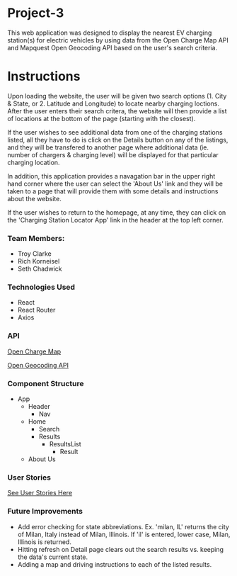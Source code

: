 # Project-3

This web application was designed to display the nearest EV charging station(s) for electric vehicles by using data from the Open Charge Map API and Mapquest Open Geocoding API based on the user's search criteria.

# Instructions

Upon loading the website, the user will be given two search options (1. City & State, or 2. Latitude and Longitude) to locate nearby charging loctions.  After the user enters their search critera, the website will then provide a list of locations at the bottom of the page (starting with the closest).

If the user wishes to see additional data from one of the charging stations listed, all they have to do is click on the Details button on any of the listings, and they will be transfered to another page where additional data (ie. number of chargers & charging level) will be displayed for that particular charging location.

In addition, this application provides a navagation bar in the upper right hand corner where the user can select the 'About Us' link and they will be taken to a page that will provide them with some details and instructions about the website.

If the user wishes to return to the homepage, at any time, they can click on the 'Charging Station Locator App' link in the header at the top left corner.

### Team Members:
- Troy Clarke
- Rich Korneisel
- Seth Chadwick

### Technologies Used
- React
- React Router
- Axios

### API

[Open Charge Map](https://openchargemap.org/site/develop/api)

[Open Geocoding API](https://developer.mapquest.com/documentation/open/geocoding-api/)


### Component Structure
- App
    - Header
        - Nav
    - Home 
        - Search
        - Results
            - ResultsList    
                - Result
    - About Us

### User Stories

[See User Stories Here](/planning/user-stories.md)


### Future Improvements
- Add error checking for state abbreviations. Ex. 'milan, IL' returns the city of Milan, Italy instead of Milan, Illinois. If 'il' is entered, lower case, Milan, Illinois is returned. 
- Hitting refresh on Detail page clears out the search results vs. keeping the data's current state.
- Adding a map and driving instructions to each of the listed results.

